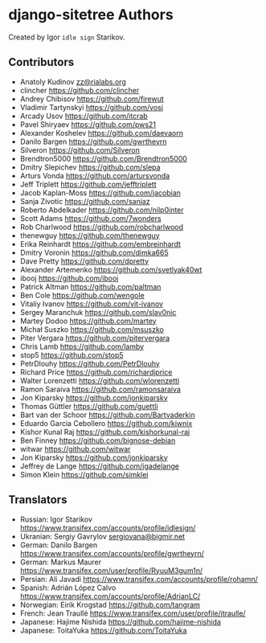 # django-sitetree Authors

Created by Igor `idle sign` Starikov.


## Contributors

* Anatoly Kudinov <zz@rialabs.org>
* clincher <https://github.com/clincher>
* Andrey Chibisov <https://github.com/firewut>
* Vladimir Tartynskyi <https://github.com/vosi>
* Arcady Usov <https://github.com/itcrab>
* Pavel Shiryaev <https://github.com/pws21>
* Alexander Koshelev <https://github.com/daevaorn>
* Danilo Bargen <https://github.com/gwrtheyrn>
* Silveron <https://github.com/Silveron>
* Brendtron5000 <https://github.com/Brendtron5000>
* Dmitry Slepichev <https://github.com/slepa>
* Arturs Vonda <https://github.com/artursvonda>
* Jeff Triplett <https://github.com/jefftriplett>
* Jacob Kaplan-Moss <https://github.com/jacobian>
* Sanja Zivotic <https://github.com/sanjaz>
* Roberto Abdelkader <https://github.com/nilp0inter>
* Scott Adams <https://github.com/7wonders>
* Rob Charlwood <https://github.com/robcharlwood>
* thenewguy <https://github.com/thenewguy>
* Erika Reinhardt <https://github.com/embreinhardt>
* Dmitry Voronin <https://github.com/dimka665>
* Dave Pretty <https://github.com/dpretty>
* Alexander Artemenko <https://github.com/svetlyak40wt>
* ibooj <https://github.com/ibooj>
* Patrick Altman <https://github.com/paltman>
* Ben Cole <https://github.com/wengole>
* Vitaliy Ivanov <https://github.com/vit-ivanov>
* Sergey Maranchuk <https://github.com/slav0nic>
* Martey Dodoo <https://github.com/martey>
* Michał Suszko <https://github.com/msuszko>
* Piter Vergara <https://github.com/pitervergara>
* Chris Lamb <https://github.com/lamby>
* stop5 <https://github.com/stop5>
* PetrDlouhy <https://github.com/PetrDlouhy>
* Richard Price <https://github.com/richardjprice>
* Walter Lorenzetti <https://github.com/wlorenzetti>
* Ramon Saraiva <https://github.com/ramonsaraiva>
* Jon Kiparsky <https://github.com/jonkiparsky>
* Thomas Güttler <https://github.com/guettli>
* Bart van der Schoor <https://github.com/Bartvaderkin>
* Eduardo Garcia Cebollero <https://github.com/kiwnix>
* Kishor Kunal Raj <https://github.com/kishorkunal-raj>
* Ben Finney <https://github.com/bignose-debian>
* witwar <https://github.com/witwar>
* Jon Kiparsky <https://github.com/jonkiparsky>
* Jeffrey de Lange <https://github.com/jgadelange>
* Simon Klein <https://github.com/simklei>


## Translators

* Russian: Igor Starikov <https://www.transifex.com/accounts/profile/idlesign/>
* Ukranian: Sergiy Gavrylov <sergiovana@bigmir.net>
* German: Danilo Bargen <https://www.transifex.com/accounts/profile/gwrtheyrn/>
* German: Markus Maurer <https://www.transifex.com/user/profile/RyuuM3gum1n/>
* Persian: Ali Javadi <https://www.transifex.com/accounts/profile/rohamn/>
* Spanish: Adrián López Calvo <https://www.transifex.com/accounts/profile/AdrianLC/>
* Norwegian: Eirik Krogstad <https://github.com/tangram>
* French: Jean Traullé <https://www.transifex.com/user/profile/jtraulle/>
* Japanese: Hajime Nishida <https://github.com/hajime-nishida>
* Japanese: ToitaYuka <https://github.com/ToitaYuka>
